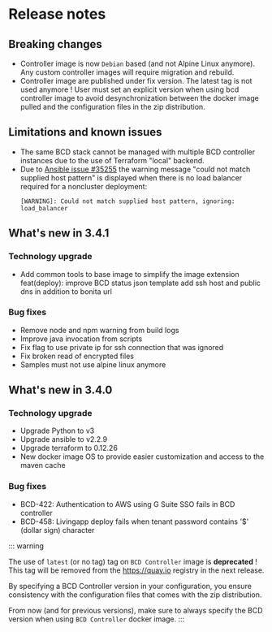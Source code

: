 # Release notes

## Breaking changes
* Controller image is now `Debian` based (and not Alpine Linux anymore). Any custom controller images will require migration and rebuild.
* Controller image are published under fix version. The latest tag is not used anymore ! User must set an explicit version when using bcd controller image to avoid desynchronization between the docker image pulled and the configuration files in the zip distribution.

## Limitations and known issues

* The same BCD stack cannot be managed with multiple BCD controller instances due to the use of Terraform "local" backend.
* Due to [Ansible issue #35255](https://github.com/ansible/ansible/issues/35255) the warning message "could not match supplied host pattern" is displayed when there is no load balancer required for a noncluster deployment:
  ```
  [WARNING]: Could not match supplied host pattern, ignoring: load_balancer
  ```

## What's new in 3.4.1

### Technology upgrade
* Add common tools to base image to simplify the image extension
feat(deploy): improve BCD status json template
add ssh host and public dns in addition to bonita url

### Bug fixes
* Remove node and npm warning from build logs
* Improve java invocation from scripts
* Fix flag to use private ip for ssh connection that was ignored
* Fix broken read of encrypted files
* Samples must not use alpine linux anymore

## What's new in 3.4.0

### Technology upgrade
* Upgrade Python to v3
* Upgrade ansible to v2.2.9
* Upgrade terraform to 0.12.26
* New docker image OS to provide easier customization and access to the maven cache


### Bug fixes
* BCD-422: Authentication to AWS using G Suite SSO fails in BCD controller
* BCD-458: Livingapp deploy fails when tenant password contains '$' (dollar sign) character

::: warning

The use of `latest` (or no tag) tag on `BCD Controller` image is **deprecated** !
This tag will be removed from the https://quay.io registry in the next release.

By specifying a BCD Controller version in your configuration, you ensure consistency with the configuration files that comes
with the zip distribution.

From now (and for previous versions), make sure to always specify the BCD version when using `BCD Controller` docker image.
:::
